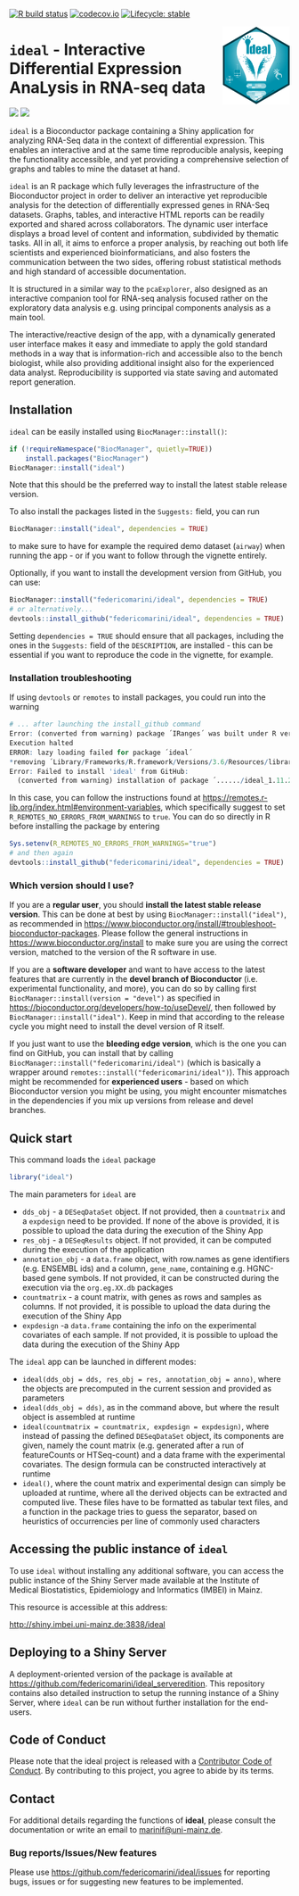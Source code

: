 
[![R build status](https://github.com/federicomarini/ideal/workflows/R-CMD-check/badge.svg)](https://github.com/federicomarini/ideal/actions)
[![codecov.io](https://codecov.io/github/federicomarini/ideal/coverage.svg?branch=master)](https://codecov.io/github/federicomarini/ideal?branch=master)
[![Lifecycle: stable](https://img.shields.io/badge/lifecycle-stable-brightgreen.svg)](https://www.tidyverse.org/lifecycle/#stable)

<img src="man/figures/ideal.png" align="right" alt="" width="120" />

# `ideal` - Interactive Differential Expression AnaLysis in RNA-seq data 

<a href="https://doi.org/10.1186/s12859-020-03819-5"><img src="https://img.shields.io/badge/doi-ideal-blue.svg"><a>
<a href="https://doi.org/10.1002/cpz1.411"><img src="https://img.shields.io/badge/doi-ideal_protocol-blue.svg"><a>

`ideal` is a Bioconductor package containing a Shiny application for analyzing RNA-Seq data in the context of differential expression. 
This enables an interactive and at the same time reproducible analysis, keeping the functionality accessible, and yet providing a comprehensive selection of graphs and tables to mine the dataset at hand.

`ideal` is an R package which fully leverages the infrastructure of the Bioconductor project in order to deliver an interactive yet reproducible analysis for the detection of differentially expressed genes in RNA-Seq datasets. 
Graphs, tables, and interactive HTML reports can be readily exported and shared across collaborators. 
The dynamic user interface displays a broad level of content and information, subdivided by thematic tasks. 
All in all, it aims to enforce a proper analysis, by reaching out both life scientists and experienced bioinformaticians, and also fosters the communication between the two sides, offering robust statistical methods and high standard of accessible documentation.

It is structured in a similar way to the `pcaExplorer`, also designed  as an interactive companion tool for RNA-seq analysis focused rather on the exploratory data analysis e.g. using principal components analysis as a main tool.

The interactive/reactive design of the app, with a dynamically generated user interface makes it easy and immediate to apply the gold standard methods in a way that is information-rich and accessible also to the bench biologist, while also providing additional insight also for the experienced data analyst. 
Reproducibility is supported via state saving and automated report generation.

## Installation

`ideal` can be easily installed using `BiocManager::install()`:

``` r
if (!requireNamespace("BiocManager", quietly=TRUE))
    install.packages("BiocManager")
BiocManager::install("ideal")
```

Note that this should be the preferred way to install the latest stable release version.

To also install the packages listed in the `Suggests:` field, you can run

``` r
BiocManager::install("ideal", dependencies = TRUE)
```

to make sure to have for example the required demo dataset (`airway`) when running the app - or if you want to follow through the vignette entirely.

Optionally, if you want to install the development version from GitHub, you can use:

``` r
BiocManager::install("federicomarini/ideal", dependencies = TRUE)
# or alternatively...
devtools::install_github("federicomarini/ideal", dependencies = TRUE)
```

Setting `dependencies = TRUE` should ensure that all packages, including the ones in the `Suggests:` field of the `DESCRIPTION`, are installed - this can be essential if you want to reproduce the code in the vignette, for example.

### Installation troubleshooting

If using `devtools` or `remotes` to install packages, you could run into the warning

``` r
# ... after launching the install_github command
Error: (converted from warning) package ´IRanges´ was built under R version 3.6.2
Execution halted
ERROR: lazy loading failed for package ´ideal´
*removing ´Library/Frameworks/R.framework/Versions/3.6/Resources/library/ideal´
Error: Failed to install 'ideal' from GitHub:
  (converted from warning) installation of package ´....../ideal_1.11.2.tar.gz´ had non zero exit status
```

In this case, you can follow the instructions found at https://remotes.r-lib.org/index.html#environment-variables, which specifically suggest to set `R_REMOTES_NO_ERRORS_FROM_WARNINGS` to `true`. You can do so directly in R before installing the package by entering

``` r
Sys.setenv(R_REMOTES_NO_ERRORS_FROM_WARNINGS="true")
# and then again
devtools::install_github("federicomarini/ideal", dependencies = TRUE)
```

### Which version should I use?

If you are a **regular user**, you should **install the latest stable release version**. 
This can be done at best by using `BiocManager::install("ideal")`, as recommended in https://www.bioconductor.org/install/#troubleshoot-bioconductor-packages.
Please follow the general instructions in https://www.bioconductor.org/install to make sure you are using the correct version, matched to the version of the R software in use.

If you are a **software developer** and want to have access to the latest features that are currently in the **devel branch of Bioconductor** (i.e. experimental functionality, and more), you can do so by calling first `BiocManager::install(version = "devel")` as specified in https://bioconductor.org/developers/how-to/useDevel/, then followed by `BiocManager::install("ideal")`.
Keep in mind that according to the release cycle you might need to install the devel version of R itself.

If you just want to use the **bleeding edge version**, which is the one you can find on GitHub, you can install that by calling `BiocManager::install("federicomarini/ideal")` (which is basically a wrapper around `remotes::install("federicomarini/ideal")`).
This approach might be recommended for **experienced users** - based on which Bioconductor version you might be using, you might encounter mismatches in the dependencies if you mix up versions from release and devel branches.

## Quick start

This command loads the `ideal` package

``` r
library("ideal")
```

The main parameters for `ideal` are

- `dds_obj` - a `DESeqDataSet` object. If not provided, then a `countmatrix` and a 
`expdesign` need to be provided. If none of the above is provided, it is possible
to upload the data during the execution of the Shiny App
- `res_obj` -  a `DESeqResults` object. If not provided, it can be computed during
the execution of the application
- `annotation_obj` - a `data.frame` object, with row.names as gene identifiers 
(e.g. ENSEMBL ids) and a column, `gene_name`, containing e.g. HGNC-based gene
symbols. If not provided, it can be constructed during the execution via the 
`org.eg.XX.db` packages
- `countmatrix` - a count matrix, with genes as rows and samples as columns.
If not provided, it is possible to upload the data during the execution of
the Shiny App
- `expdesign` -a `data.frame` containing the info on the experimental covariates
of each sample. If not provided, it is possible to upload the data during the
execution of the Shiny App

The `ideal` app can be launched in different modes:

- `ideal(dds_obj = dds, res_obj = res, annotation_obj = anno)`, where the objects 
are precomputed in the current session and provided as parameters
- `ideal(dds_obj = dds)`, as in the command above, but where the result object is
assembled at runtime 
- `ideal(countmatrix = countmatrix, expdesign = expdesign)`, where instead of 
passing the defined `DESeqDataSet` object, its components are given, namely the 
count matrix (e.g. generated after a run of featureCounts or HTSeq-count) and a 
data frame with the experimental covariates. The design formula can be constructed
interactively at runtime
- `ideal()`, where the count matrix and experimental design can simply be uploaded
at runtime, where all the derived objects can be extracted and computed live. These 
files have to be formatted as tabular text files, and a function in the package 
tries to guess the separator, based on heuristics of occurrencies per line of 
commonly used characters

## Accessing the public instance of `ideal` 

To use `ideal` without installing any additional software, you can 
access the public instance of the Shiny Server made available at the Institute of 
Medical Biostatistics, Epidemiology and Informatics (IMBEI) in Mainz.

This resource is accessible at this address: 

http://shiny.imbei.uni-mainz.de:3838/ideal

## Deploying to a Shiny Server

A deployment-oriented version of the package is available at 
https://github.com/federicomarini/ideal_serveredition. This repository contains also
detailed instruction to setup the running instance of a Shiny Server, where `ideal` 
can be run without further installation for the end-users.

## Code of Conduct

Please note that the ideal project is released with a [Contributor Code of Conduct](https://contributor-covenant.org/version/2/0/CODE_OF_CONDUCT.html). By contributing to this project, you agree to abide by its terms.

## Contact

For additional details regarding the functions of **ideal**, please consult the documentation or 
write an email to marinif@uni-mainz.de. 

### Bug reports/Issues/New features

Please use https://github.com/federicomarini/ideal/issues for reporting bugs, issues or for 
suggesting new features to be implemented.
